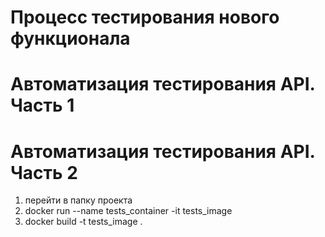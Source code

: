 # Процесс тестирования нового функционала

# Автоматизация тестирования API. Часть 1

# Автоматизация тестирования API. Часть 2
1. перейти в папку проекта
2. docker run --name tests_container -it tests_image
3. docker build -t tests_image .
